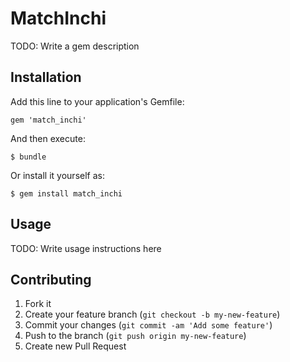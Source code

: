 # MatchInchi

TODO: Write a gem description

## Installation

Add this line to your application's Gemfile:

    gem 'match_inchi'

And then execute:

    $ bundle

Or install it yourself as:

    $ gem install match_inchi

## Usage

TODO: Write usage instructions here

## Contributing

1. Fork it
2. Create your feature branch (`git checkout -b my-new-feature`)
3. Commit your changes (`git commit -am 'Add some feature'`)
4. Push to the branch (`git push origin my-new-feature`)
5. Create new Pull Request
